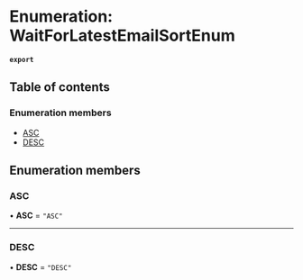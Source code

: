 # Enumeration: WaitForLatestEmailSortEnum

**`export`**

## Table of contents

### Enumeration members

- [ASC](WaitForLatestEmailSortEnum.md#asc)
- [DESC](WaitForLatestEmailSortEnum.md#desc)

## Enumeration members

### ASC

• **ASC** = `"ASC"`

___

### DESC

• **DESC** = `"DESC"`

